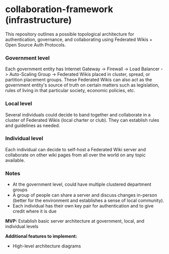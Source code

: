 # collaboration-framework (infrastructure)
This repository outlines a possible topological architecture for authentication, governance, and collaborating using Federated Wikis + Open Source Auth Protocols.

### Government level
Each government entity has Internet Gateway -> Firewall -> Load Balancer -> Auto-Scaling Group -> Federated Wikis placed in cluster, spread, or partition placement groups. These Federated Wikis can also act as the government entity's source of truth on certain matters such as legislation, rules of living in that particular society, economic policies, etc.

### Local level
Several individuals could decide to band together and collaborate in a cluster of Federated Wikis (local charter or club). They can establish rules and guidelines as needed.

### Individual level
Each individual can decide to self-host a Federated Wiki server and collaborate on other wiki pages from all over the world on any topic available.

### Notes
- At the government level, could have multiple clustered department groups
- A group of people can share a server and discuss changes in-person (better for the environment and establishes a sense of local community).
- Each individual has their own key pair for authentication and to give credit where it is due

**MVP:** Establish basic server architecture at government, local, and individual levels

**Additional features to implement:**
- High-level architecture diagrams

